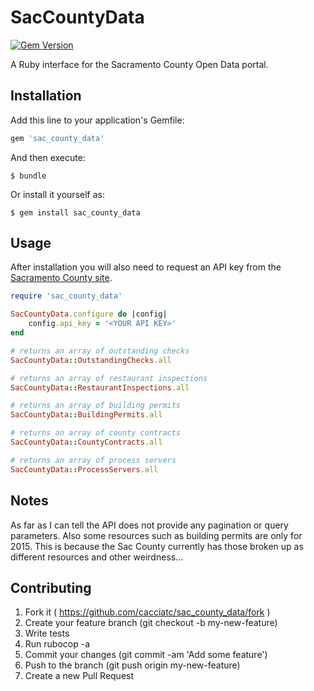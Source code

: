 # SacCountyData

[![Gem Version](https://badge.fury.io/rb/sac_county_data.svg)](https://badge.fury.io/rb/sac_county_data)

A Ruby interface for the Sacramento County Open Data portal.

## Installation

Add this line to your application's Gemfile:

```ruby
gem 'sac_county_data'
```

And then execute:

    $ bundle

Or install it yourself as:

    $ gem install sac_county_data

## Usage

After installation you will also need to request an API key from the [Sacramento County site](http://data.saccounty.net/developers/).

```ruby
require 'sac_county_data'

SacCountyData.configure do |config|
	config.api_key = '<YOUR API KEY>'
end

# returns an array of outstanding checks
SacCountyData::OutstandingChecks.all

# returns an array of restaurant inspections
SacCountyData::RestaurantInspections.all

# returns an array of building permits
SacCountyData::BuildingPermits.all

# returns an array of county contracts
SacCountyData::CountyContracts.all

# returns an array of process servers
SacCountyData::ProcessServers.all
```

## Notes
As far as I can tell the API does not provide any pagination or query parameters. Also some resources such as building permits are only for 2015. This is because the Sac County currently has those broken up as different resources and other weirdness...

## Contributing

1. Fork it ( https://github.com/cacciatc/sac_county_data/fork )
2. Create your feature branch (git checkout -b my-new-feature)
3. Write tests
4. Run rubocop -a
5. Commit your changes (git commit -am 'Add some feature')
6. Push to the branch (git push origin my-new-feature)
7. Create a new Pull Request
